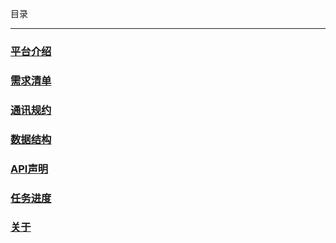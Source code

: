 目录

----


### [平台介绍](./docs/platform-introduce.md)

### [需求清单](./docs/requirements.md)

### [通讯规约](./docs/dcp.md)

### [数据结构](./docs/db.md)

### [API声明](./docs/api.md)

### [任务进度](https://trello.com/b/7GZaRFl7)

### [关于](./docs/about.md)





